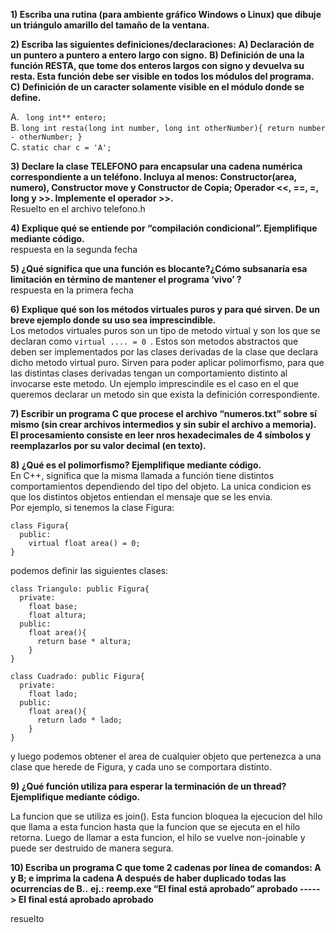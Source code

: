 **1) Escriba una rutina (para ambiente gráfico Windows o Linux) que dibuje un triángulo amarillo del tamaño de la ventana.**


**2) Escriba las siguientes definiciones/declaraciones:**
**A) Declaración de un puntero a puntero a entero largo con signo.**
**B) Definición de una la función RESTA, que tome dos enteros largos con signo y devuelva su resta. Esta función debe ser visible en todos los módulos del programa.**
**C) Definición de un caracter solamente visible en el módulo donde se define.**

  A. ``` long int** entero;```  
  B.
    ```
    long int resta(long int number, long int otherNumber){
        return number - otherNumber;
    }
    ```  
  C. ```static char c = 'A';```  

**3) Declare la clase TELEFONO para encapsular una cadena numérica correspondiente a un teléfono. Incluya al menos: Constructor(area, numero), Constructor move y Constructor de Copia; Operador <<, ==, =, long y >>. Implemente el operador >>.**   
Resuelto en el archivo telefono.h

**4) Explique qué se entiende por “compilación condicional”. Ejemplifique mediante código.**  
respuesta en la segunda fecha  


**5) ¿Qué significa que una función es blocante?¿Cómo subsanaría esa limitación en término de mantener el programa ‘vivo’ ?**  
respuesta en la primera fecha  


**6) Explique qué son los métodos virtuales puros y para qué sirven. De un breve ejemplo donde su uso sea imprescindible.**  
Los metodos virtuales puros son un tipo de metodo virtual y son los que se declaran como ```virtual .... = 0 ```. Estos son metodos abstractos que deben ser implementados por las clases derivadas de la clase que declara dicho metodo virtual puro. Sirven para poder aplicar polimorfismo, para que las distintas clases derivadas tengan un comportamiento distinto al invocarse este metodo. Un ejemplo imprescindile es el caso en el que queremos declarar un metodo sin que exista la definición correspondiente.


**7) Escribir un programa C que procese el archivo “numeros.txt” sobre sí mismo (sin crear archivos intermedios y sin subir el archivo a memoria). El procesamiento consiste en leer nros hexadecimales de 4 símbolos y reemplazarlos por su valor decimal (en texto).**  


**8) ¿Qué es el polimorfismo? Ejemplifique mediante código.**  
En C++, significa que la misma llamada a función tiene distintos comportamientos dependiendo del tipo del objeto. La unica condicion es que los distintos objetos entiendan el mensaje que se les envia.  
Por ejemplo, si tenemos la clase Figura:
```
class Figura{
  public:
    virtual float area() = 0;
}
```
podemos definir las siguientes clases:

```
class Triangulo: public Figura{
  private:
    float base;
    float altura;
  public:
    float area(){
      return base * altura;
    }
}

class Cuadrado: public Figura{
  private:
    float lado;
  public:
    float area(){
      return lado * lado;
    }
}
```

y luego podemos obtener el area de cualquier objeto que pertenezca a una clase que herede de Figura, y cada uno se comportara distinto.

**9) ¿Qué función utiliza para esperar la terminación de un thread? Ejemplifique mediante código.**  

La funcion que se utiliza es join(). Esta funcion bloquea la ejecucion del hilo que llama a esta funcion hasta que la funcion que se ejecuta en el hilo retorna. Luego de llamar a esta funcion, el hilo se vuelve non-joinable y puede ser destruido de manera segura.

**10) Escriba un programa C que tome 2 cadenas por línea de comandos: A y B; e imprima la cadena A después de haber duplicado todas las ocurrencias de B..**
**ej.: reemp.exe “El final está aprobado” aprobado -----> El final está aprobado aprobado**

resuelto
